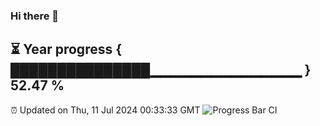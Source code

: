 ### Hi there 👋
⏳ Year progress { ███████████████▁▁▁▁▁▁▁▁▁▁▁▁▁▁▁ } 52.47 %
---
⏰ Updated on Thu, 11 Jul 2024 00:33:33 GMT
![Progress Bar CI](https://github.com/Moyi321/Moyi321/workflows/Progress%20Bar%20CI/badge.svg)
